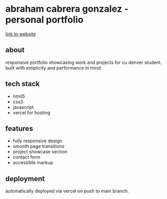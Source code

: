 # abraham cabrera gonzalez - personal portfolio

[link to website](https://abrahamcg-personal-port.vercel.app/)

## about
responsive portfolio showcasing work and projects for cu denver student. built with simplicity and performance in mind.

## tech stack
- html5
- css3
- javascript
- vercel for hosting

## features
- fully responsive design
- smooth page transitions
- project showcase section
- contact form
- accessible markup

## deployment
automatically deployed via vercel on push to main branch.

